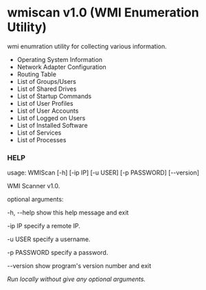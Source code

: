 # wmiscan v1.0 (WMI Enumeration Utility)

wmi enumration utility for collecting various information.

* Operating System Information
* Network Adapter Configuration
* Routing Table
* List of Groups/Users
* List of Shared Drives
* List of Startup Commands
* List of User Profiles
* List of User Accounts
* List of Logged on Users
* List of Installed Software
* List of Services
* List of Processes

### HELP

usage: WMIScan [-h] [-ip IP] [-u USER] [-p PASSWORD] [--version]

WMI Scanner v1.0.

optional arguments:

  -h, --help   show this help message and exit
  
  -ip IP       specify a remote IP.
  
  -u USER      specify a username.
  
  -p PASSWORD  specify a password.
  
  --version    show program's version number and exit

*Run locally without give any optional arguments.*
